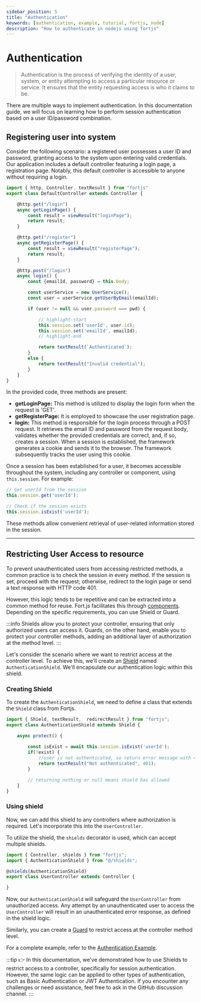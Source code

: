 ```yaml
---
sidebar_position: 5
title: "Authentication"
keywords: [authentication, example, tutorial, fortjs, node]
description: "How to authenticate in nodejs using fortjs"
---
```

 
# Authentication

> Authentication is the process of verifying the identity of a user, system, or entity attempting to access a particular resource or service. It ensures that the entity requesting access is who it claims to be.

There are multiple ways to implement authentication. In this documentation guide, we will focus on learning how to perform session authentication based on a user ID/password combination.

## Registering user into system

Consider the following scenario: a registered user possesses a user ID and password, granting access to the system upon entering valid credentials. Our application includes a default controller featuring a login page, a registration page. Notably, this default controller is accessible to anyone without requiring a login.

```js
import { http, Controller, textResult } from "fortjs"
export class DefaultController extends Controller {

    @http.get("/login")
    async getLoginPage() {
        const result = viewResult("loginPage");
        return result;
    } 

    @http.get("/register")
    async getRegisterPage() {
        const result = viewResult("registerPage");
        return result;
    } 

    @http.post("/login")
    async login() {
        const {emailId, password} = this.body;

        const userService = new UserService();
        const user = userService.getUserByEmail(emailId);

        if (user != null && user.password === pwd) {

            // highlight-start
            this.session.set('userId', user.id);
            this.session.set('emailId', emailId);
            // highlight-end

            return textResult(`Authenticated`);
        }
        else {
            return textResult("Invalid credential");
        }
    }
}
```

In the provided code, three methods are present:

- **getLoginPage:** This method is utilized to display the login form when the request is 'GET'.
- **getRegisterPage:** It is employed to showcase the user registration page.
- **login:** This method is responsible for the login process through a POST request. It retrieves the email ID and password from the request body, validates whether the provided credentials are correct, and, if so, creates a session. When a session is established, the framework generates a cookie and sends it to the browser. The framework subsequently tracks the user using this cookie.

Once a session has been established for a user, it becomes accessible throughout the system, including any controller or component, using `this.session`. For example:

```js
// Get userId from the session
this.session.get('userId');

// Check if the session exists
this.session.isExist('userId');

```
These methods allow convenient retrieval of user-related information stored in the session.

---

## Restricting User Access to resource

To prevent unauthenticated users from accessing restricted methods, a common practice is to check the session in every method. If the session is set, proceed with the request; otherwise, redirect to the login page or send a text response with HTTP code 401.

However, this logic tends to be repetitive and can be extracted into a common method for reuse. Fort.js facilitates this through [components](/docs/component/component.md). Depending on the specific requirements, you can use Shield or Guard.

:::info
Shields allow you to protect your controller, ensuring that only authorized users can access it. Guards, on the other hand, enable you to protect your controller methods, adding an additional layer of authorization at the method level.
:::

Let's consider the scenario where we want to restrict access at the controller level. To achieve this, we'll create an [Shield](/docs/component/shield.md) named `AuthenticationShield`. We'll encapsulate our authentication logic within this shield.

### Creating Shield

To create the `AuthenticationShield`, we need to define a class that extends the `Shield` class from Fortjs.

```js
import { Shield, textResult,  redirectResult } from "fortjs";
export class AuthenticationShield extends Shield {

    async protect() {
        
        const isExist = await this.session.isExist('userId');
        if(!exist) {
            //user is not authenticated, so return error message with 401
            return textResult("Not authenticated", 401);
        }

        // returning nothing or null means shield has allowed 
    }
}
```

### Using shield

Now, we can add this shield to any controllers where authorization is required. Let's incorporate this into the `UserController`.

To utilize the shield, the `shields` decorator is used, which can accept multiple shields.

```js
import { Controller, shields } from "fortjs";
import { AuthenticationShield } from "@/shields";

@shields(AuthenticationShield) 
export class UserController extends Controller {

}
```

Now, our `AuthenticationShield` will safeguard the `UserController` from unauthorized access. Any attempt by an unauthenticated user to access the `UserController` will result in an unauthenticated error response, as defined in the shield logic.

Similarly, you can create a [Guard](/docs/component/guard.md) to restrict access at the controller method level.

For a complete example, refer to the [Authentication Example](https://github.com/ujjwalguptaofficial/fortjs/tree/master/example/authentication).

:::tip
👉 In this documentation, we've demonstrated how to use Shields to restrict access to a controller, specifically for session authentication. However, the same logic can be applied to other types of authentication, such as Basic Authentication or JWT Authentication. If you encounter any challenges or need assistance, feel free to ask in the GitHub discussion channel.
:::